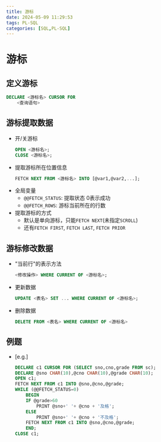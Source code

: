```yaml
---
title: 游标
date: 2024-05-09 11:29:53
tags: PL-SQL
categories: [SQL,PL-SQL]
---
```


# 游标

## 定义游标
```sql
DECLARE <游标名> CURSOR FOR
    <查询语句>
```
<!-- more -->
## 游标提取数据
- 开/关游标
    ```sql
    OPEN <游标名>;
    CLOSE <游标名>;
    ```
- 提取游标所在位置信息
    ```sql
    FETCH NEXT FROM <游标名> INTO [@var1,@var2,...];
    ```
- 全局变量
    - `@@FETCH_STATUS`: 提取状态 0表示成功
    - `@@FETCH_ROWS`: 游标当前所在的行数
- 提取游标的方式
    - 默认是单向游标，只能`FETCH NEXT`(未指定`SCROLL`)
    - 还有`FETCH FIRST`, `FETCH LAST`, `FETCH PRIOR`

## 游标修改数据
- "当前行"的表示方法
    ```sql
    <修改操作> WHERE CURRENT OF <游标名>;
    ```
- 更新数据
    ```sql
    UPDATE <表名> SET ... WHERE CURRENT OF <游标名>;
    ```
- 删除数据
    ```sql
    DELETE FROM <表名> WHERE CURRENT OF <游标名>
    ```

## 例题
- [e.g.]
    ```sql
    DECLARE c1 CURSOR FOR (SELECT sno,cno,grade FROM sc);
    DECLARE @sno CHAR(10),@cno CHAR(10),@grade CHAR(10);
    OPEN c1;
    FETCH NEXT FROM c1 INTO @sno,@cno,@grade;
    WHILE (@@FETCH_STATUS=0)
        BEGIN
        IF @grade>60
            PRINT @sno+' '+ @cno + '及格';
        ELSE
            PRINT @sno+' '+ @cno + '不及格';
        FETCH NEXT FROM c1 INTO @sno,@cno,@grade;
        END;
    CLOSE c1;
    ```
